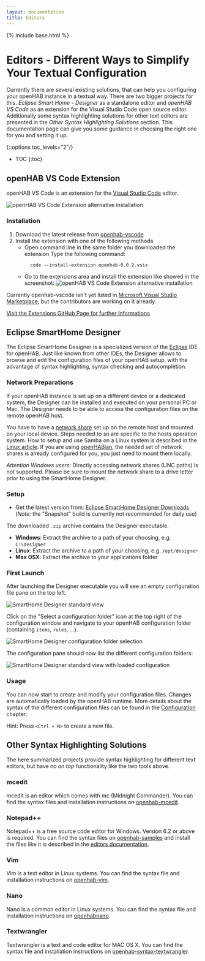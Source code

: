 ```yaml
---
layout: documentation
title: Editors
---
```


{% include base.html %}

# Editors - Different Ways to Simplify Your Textual Configuration

Currently there are several existing solutions, that can help you configuring your openHAB instance in a textual way.
There are two bigger projects for this. 
_Eclipse Smart Home - Designer_ as a standalone editor and _openHAB VS Code_ as an extension for the Visual Studio Code open source editor.
Additionally some syntax highlighting solutions for other text editors are presented in the _Other Syntax Highlighting Solutions_ section.
This documentation page can give you some guidance in choosing the right one for you and setting it up.

{::options toc_levels="2"/}

* TOC
{:toc}

## openHAB VS Code Extension

openHAB VS Code is an extension for the [Visual Studio Code](https://code.visualstudio.com) editor.

  ![openHAB VS Code Extension alternative installation](images/vscode_demo.gif)

### Installation

1. Download the latest release from [openhab-vscode](https://github.com/openhab/openhab-vscode/releases)
2. Install the extension with one of the following methods
    - Open command line in the same folder you downloaded the extension
      Type the following command:
      ```shell
        code --install-extension openhab-0.0.2.vsix
      ```
    - Go to the extensions area and install the extension like showed in the screenshot:
      ![openHAB VS Code Extension alternative installation](images/vscode_alternative_install.png)

Currently openhab-vscode isn't yet listed in [Microsoft Visual Studio Marketplace](https://marketplace.visualstudio.com/vscode), but the contributors are working on it already.

[Visit the Extensions GitHub Page for further Informations](https://github.com/openhab/openhab-vscode/blob/master/README.md "GitHub Repo for the VS Code Extension")

## Eclipse SmartHome Designer

The Eclipse SmartHome Designer is a specialized version of the [Eclipse](http://www.eclipse.org) IDE for openHAB.
Just like known from other IDEs, the Designer allows to browse and edit the configuration files of your openHAB setup, with the advantage of syntax highlighting, syntax checking and autocompletion.

### Network Preparations

If your openHAB instance is set up on a different device or a dedicated system, the Designer can be installed and executed on your personal PC or Mac.
The Designer needs to be able to access the configuration files on the remote openHAB host.

You have to have a [network share](https://en.wikipedia.org/wiki/Shared_resource) set up on the remote host and mounted on your local device.
Steps needed to so are specific to the hosts operation system.
How to setup and use Samba on a Linux system is described in the [Linux article](linux.html#network-sharing).
If you are using [openHABian](openhabian.html), the needed set of network shares is already configured for you, you just need to mount them locally.

*Attention Windows users:* Directly accessing network shares (UNC paths) is not supported. Please be sure to mount the network share to a drive letter prior to using the SmartHome Designer.

### Setup

- Get the latest version from: [Eclipse SmartHome Designer Downloads](https://github.com/eclipse/smarthome/blob/master/docs/documentation/community/downloads.md#designer-builds)
  (*Note:* the "Snapshot" build is currently not recommended for daily use)

The downloaded `.zip` archive contains the Designer executable.

- **Windows**: Extract the archive to a path of your choosing, e.g. `C:\designer`
- **Linux**: Extract the archive to a path of your choosing, e.g. `/opt/designer`
- **Max OSX**: Extract the archive to your applications folder

### First Launch

After launching the Designer executable you will see an empty configuration file pane on the top left.

  ![SmartHome Designer standard view](images/smarthome-designer-10.png)

Click on the "Select a configuration folder" icon at the top right of the configuration window and navigate to your openHAB configuration folder (containing `items`, `rules`, ...).

  ![SmartHome Designer configuration folder selection](images/smarthome-designer-15.png)

The configuration pane should now list the different configuration folders:

  ![SmartHome Designer standard view with loaded configuration](images/smarthome-designer-20.png)

### Usage

You can now start to create and modify your configuration files.
Changes are automatically loaded by the openHAB runtime.
More details about the syntax of the different configuration files can be found in the [Configuration]({{base}}/configuration/index.html) chapter.

Hint: Press `<Ctrl + N>` to create a new file.

## Other Syntax Highlighting Solutions

The here summarized projects provide syntax highlighting for different text editors, but have no _on top_ functionality like the two tools above.

### mcedit

mcedit is an editor which comes with mc (Midnight Commander). You can find the syntax files and installation instructions on [openhab-mcedit](https://github.com/CWempe/openhab-mcedit).

### Notepad++

Notepad++ is a free source code editor for Windows. Version 6.2 or above is required. You can find the syntax files on [openhab-samples](https://github.com/thefrip/openhab-samples) and install the files like it is described in the [editors documentation](http://docs.notepad-plus-plus.org/index.php/User_Defined_Language_Files#How_to_install_user_defined_language_files).

### Vim

Vim is a text editor in Linux systems.  You can find the syntax file and installation instructions on [openhab-vim](https://github.com/cyberkov/openhab-vim).

### Nano

Nano is a common editor in Linux systems. You can find the syntax file and installation instructions on [openhabnano](https://github.com/airix1/openhabnano).

### Textwrangler

Textwrangler is a text and code editor for MAC OS X. You can find the syntax file and installation instructions on [openhab-syntax-textwrangler](https://github.com/GrisoMG/openhab-syntax-textwrangler).